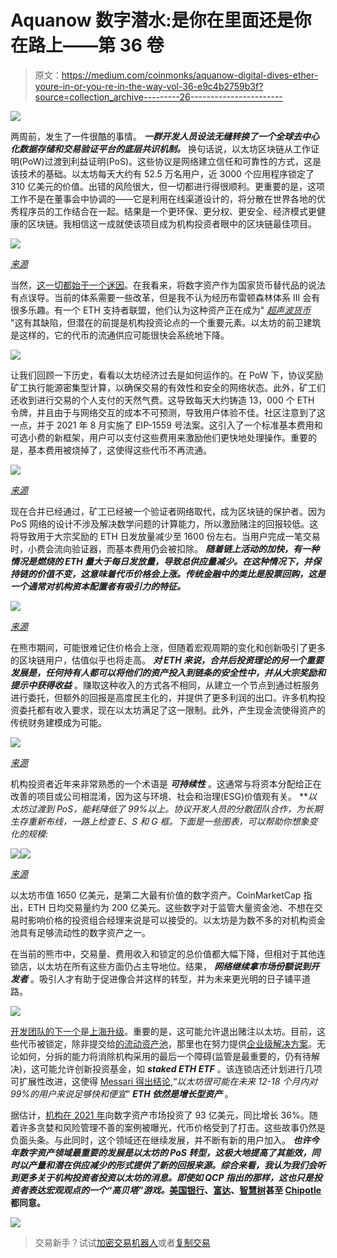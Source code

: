 # Aquanow 数字潜水:是你在里面还是你在路上——第 36 卷

> 原文：<https://medium.com/coinmonks/aquanow-digital-dives-ether-youre-in-or-you-re-in-the-way-vol-36-e9c4b2759b3f?source=collection_archive---------26----------------------->

![](img/effea8a9bd2399601fb4d9995e96360d.png)

两周前，发生了一件很酷的事情。 ***一群开发人员设法无缝转换了一个全球去中心化数据存储和交易验证平台的底层共识机制。*** 换句话说，以太坊区块链从工作证明(PoW)过渡到利益证明(PoS)。这些协议是网络建立信任和可靠性的方式，这是该技术的基础。以太坊每天大约有 52.5 万名用户，近 3000 个应用程序锁定了 310 亿美元的价值。出错的风险很大，但一切都进行得很顺利。更重要的是，这项工作不是在董事会中协调的——它是利用在线渠道设计的，将分散在世界各地的优秀程序员的工作结合在一起。结果是一个更环保、更分权、更安全、经济模式更健康的区块链。我相信这一成就使该项目成为机构投资者眼中的区块链最佳项目。

![](img/95d019eb83e5b12c9230c5599bbfe890.png)

[*来源*](https://ethereum.org/en/upgrades/merge/)

当然，[这一切都始于一个迷因](https://twitter.com/drakefjustin/status/1367900072252473345)。在我看来，将数字资产作为国家货币替代品的说法有点误导。当前的体系需要一些改革，但是我不认为经历布雷顿森林体系 III 会有很多乐趣。有一个 ETH 支持者联盟，他们认为这种资产正在成为" [*超声波货币*](https://ultrasound.money/) "这有其缺陷，但潜在的前提是机构投资论点的一个重要元素。以太坊的前卫建筑是这样的，它的代币的流通供应可能很快会系统地下降。

![](img/3ae72661faec280efd36cbe8aae63104.png)

让我们回顾一下历史，看看以太坊经济过去是如何运作的。在 PoW 下，协议奖励矿工执行能源密集型计算，以确保交易的有效性和安全的网络状态。此外，矿工们还收到进行交易的个人支付的天然气费。这导致每天大约铸造 13，000 个 ETH 令牌，并且由于与网络交互的成本不可预测，导致用户体验不佳。社区注意到了这一点，并于 2021 年 8 月实施了 EIP-1559 号法案。这引入了一个标准基本费用和可选小费的新框架，用户可以支付这些费用来激励他们更快地处理操作。重要的是，基本费用被烧掉了，这使得这些代币不再流通。

![](img/ef801ed7c3b840a190034c83ea70257b.png)

[*来源*](https://consensys.net/blog/quorum/what-is-eip-1559-how-will-it-change-ethereum/)

现在合并已经通过，矿工已经被一个验证者网络取代，成为区块链的保护者。因为 PoS 网络的设计不涉及解决数学问题的计算能力，所以激励赌注的回报较低。这将导致用于大宗奖励的 ETH 日发放量减少至 1600 份左右。当用户完成一笔交易时，小费会流向验证器，而基本费用仍会被扣除。 ***随着链上活动的加快，有一种情况是燃烧的 ETH 量大于每日发放量，导致总供应量减少。在这种情况下，并保持链的价值不变，这意味着代币价格会上涨。传统金融中的类比是股票回购，这是一个通常对机构资本配置者有吸引力的特征。***

![](img/3f5999578d1926f5fffc6dcb99314e73.png)

[*来源*](https://ultrasound.money/)

在熊市期间，可能很难记住价格会上涨，但随着宏观周期的变化和创新吸引了更多的区块链用户，估值似乎也将走高。 ***对 ETH 来说，合并后投资理论的另一个重要发展是，任何持有人都可以将他们的资产投入到链条的安全性中，并从大宗奖励和提示中获得收益*** 。赚取这种收入的方式各不相同，从建立一个节点到通过桩服务进行委托，但额外的回报是高度民主化的，并提供了更多利润的出口。许多机构投资委托都有收入要求，现在以太坊满足了这一限制。此外，产生现金流使得资产的传统财务建模成为可能。

![](img/49091881bd6eaecbc526b36377e5fc6c.png)

[*来源*](https://www.stakingrewards.com/earn/ethereum-2-0/)

机构投资者近年来非常熟悉的一个术语是 ***可持续性*** 。这通常与将资本分配给正在改善的项目或公司相混淆，因为这与环境、社会和治理(ESG)价值观有关。 ***以太坊过渡到 PoS，能耗降低了 99%以上。*协议开发人员的分散团队合作，为长期生存重新布线，一路上检查 E、S 和 G 框。下面是一些图表，可以帮助你想象变化的规模:**

![](img/44d09ec3a5a677e88a6550bcca38edd9.png)![](img/6e85736551234a4cc9e7897b88647c60.png)

[*来源*](https://solana.com/news/solanas-energy-use-report-september-2022)

以太坊市值 1650 亿美元，是第二大最有价值的数字资产。CoinMarketCap 指出，ETH 日均交易量约为 200 亿美元。这些数字对于监管大量资金池、不想在交易时影响价格的投资组合经理来说是可以接受的。以太坊是为数不多的对机构资金池具有足够流动性的数字资产之一。

在当前的熊市中，交易量、费用收入和锁定的总价值都大幅下降，但相对于其他连锁店，以太坊在所有这些方面仍占主导地位。结果， ***网络继续拿市场份额说到开发者*** 。吸引人才有助于促进像合并这样的转型，并为未来更光明的日子铺平道路。

![](img/dd1779e7f5427b1ee9b6ebc3bcad5b45.png)

[开发团队的下一个](https://www.youtube.com/watch?v=tKjs8bBQ3sk)是[上海升级](https://www.youtube.com/watch?v=7ggwLccuN5s&t=101s)。重要的是，这可能允许退出赌注以太坊。目前，这些代币被锁定，除非提交给[的流动资产池](https://coinmarketcap.com/alexandria/article/liquid-staking-and-its-benefits-a-deep-dive-by-lido)，那里也在努力提供[企业级解决方案](https://alluvial.finance/)。无论如何，分拆的能力将消除机构采用的最后一个障碍(监管是最重要的，仍有待解决)，这可能允许创新投资基金，如 ***staked ETH ETF*** 。该连锁店还计划进行几项可扩展性改进，这使得 [Messari 得出结论](https://messari.io/report/state-of-ethereum-q3-2022),“*以太坊很可能在未来 12-18 个月内对 99%的用户来说足够快和便宜*” ***ETH 依然是增长型资产*** 。

据估计，[机构在 2021 年](https://consensys.net/blog/metamask/metamask-institutional/the-impact-of-the-merge-on-institutions)向数字资产市场投资了 93 亿美元，同比增长 36%。随着许多贪婪和风险管理不善的案例被曝光，代币价格受到了打击。这些故事仍然是负面头条。与此同时，这个领域还在继续发展，并不断有新的用户加入。 ***也许今年数字资产领域最重要的发展是以太坊的 PoS 转型，这极大地提高了其能效，同时以产量和潜在供应减少的形式提供了新的回报来源。综合来看，我认为我们会听到更多关于机构投资者投资以太坊的消息。即使如 QCP 指出的那样，这也只是投资者表达宏观观点的一个“高贝塔”游戏。*[美国银行](https://decrypt.co/109518/ethereum-merge-institutional-adoption-bank-of-america)、[富达](https://www.fidelitydigitalassets.com/research-and-insights/ethereum-merge)、[智慧树](https://blockworks.co/the-merge-completely-changes-ethers-investment-case-for-institutions/)甚至 [Chipotle](/flexa/celebrate-the-merge-with-99-95-off-chipotles-new-garlic-guajillo-steak-b8c8bac94263) 都同意。**

![](img/fa5e3ed2d559a5201e52c4648ebd5a85.png)

> 交易新手？试试[加密交易机器人](/coinmonks/crypto-trading-bot-c2ffce8acb2a)或者[复制交易](/coinmonks/top-10-crypto-copy-trading-platforms-for-beginners-d0c37c7d698c)